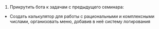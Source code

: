1. Прикрутить бота к задачам с предыдущего семинара:
* Создать калькулятор для работы с рациональными и комплексными числами, организовать меню, добавив в неё систему логирования
